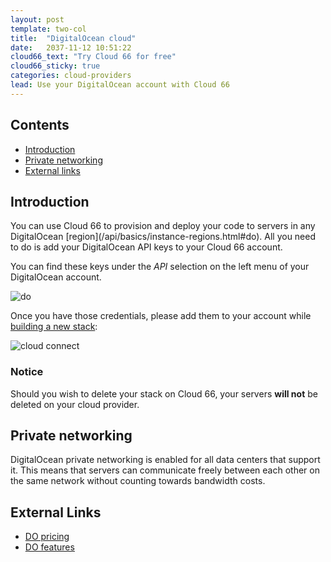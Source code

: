 ```yaml
---
layout: post
template: two-col
title:  "DigitalOcean cloud"
date:   2037-11-12 10:51:22
cloud66_text: "Try Cloud 66 for free"
cloud66_sticky: true
categories: cloud-providers
lead: Use your DigitalOcean account with Cloud 66
---
```


<h2>Contents</h2>
<ul class="page-toc">
	<li>
		<a href="#intro">Introduction</a>
	</li>
	<li>
		<a href="#private">Private networking</a>
	</li>
	<li>
		<a href="#external">External links</a>
	</li>
</ul>

<h2 id="intro">Introduction</h2>
You can use Cloud 66 to provision and deploy your code to servers in any DigitalOcean [region](/api/basics/instance-regions.html#do). All you need to do is add your DigitalOcean API keys to your Cloud 66 account.

You can find these keys under the <i>API</i> selection on the left menu of your DigitalOcean account.

![do](http://cdn.cloud66.com.s3.amazonaws.com/images/help/do_menu.png)

Once you have those credentials, please add them to your account while [building a new stack](/getting-started/your-first-stack.html):

![cloud connect](http://cdn.cloud66.com.s3.amazonaws.com/images/help/cloud_connect.png)

<div class="notice notice-warning">
    <h3>Notice</h3>
    <p>Should you wish to delete your stack on Cloud 66, your servers <b>will not</b> be deleted on your cloud provider.</p>
</div>

<h2 id="private">Private networking</h2>
DigitalOcean private networking is enabled for all data centers that support it. This means that servers can communicate freely between each other on the same network without counting towards bandwidth costs.

<h2 id="external">External Links</h2>
<ul>
	<li><a href="https://digitalocean.com/pricing" target="_blank">DO pricing</a></li>
	<li><a href="https://digitalocean.com/features" target="_blank">DO features</a></li>
</ul>

